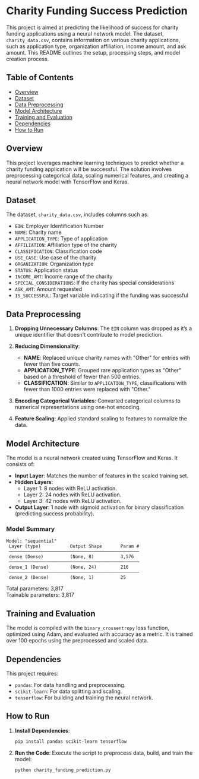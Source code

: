 # Charity Funding Success Prediction

This project is aimed at predicting the likelihood of success for charity funding applications using a neural network model. The dataset, `charity_data.csv`, contains information on various charity applications, such as application type, organization affiliation, income amount, and ask amount. This README outlines the setup, processing steps, and model creation process.

## Table of Contents
- [Overview](#overview)
- [Dataset](#dataset)
- [Data Preprocessing](#data-preprocessing)
- [Model Architecture](#model-architecture)
- [Training and Evaluation](#training-and-evaluation)
- [Dependencies](#dependencies)
- [How to Run](#how-to-run)

## Overview
This project leverages machine learning techniques to predict whether a charity funding application will be successful. The solution involves preprocessing categorical data, scaling numerical features, and creating a neural network model with TensorFlow and Keras.

## Dataset
The dataset, `charity_data.csv`, includes columns such as:
- `EIN`: Employer Identification Number
- `NAME`: Charity name
- `APPLICATION_TYPE`: Type of application
- `AFFILIATION`: Affiliation type of the charity
- `CLASSIFICATION`: Classification code
- `USE_CASE`: Use case of the charity
- `ORGANIZATION`: Organization type
- `STATUS`: Application status
- `INCOME_AMT`: Income range of the charity
- `SPECIAL_CONSIDERATIONS`: If the charity has special considerations
- `ASK_AMT`: Amount requested
- `IS_SUCCESSFUL`: Target variable indicating if the funding was successful

## Data Preprocessing
1. **Dropping Unnecessary Columns**: The `EIN` column was dropped as it’s a unique identifier that doesn't contribute to model prediction.
   
2. **Reducing Dimensionality**:
   - **NAME**: Replaced unique charity names with "Other" for entries with fewer than five counts.
   - **APPLICATION_TYPE**: Grouped rare application types as "Other" based on a threshold of fewer than 500 entries.
   - **CLASSIFICATION**: Similar to `APPLICATION_TYPE`, classifications with fewer than 1000 entries were replaced with "Other."

3. **Encoding Categorical Variables**: Converted categorical columns to numerical representations using one-hot encoding.

4. **Feature Scaling**: Applied standard scaling to features to normalize the data.

## Model Architecture
The model is a neural network created using TensorFlow and Keras. It consists of:
- **Input Layer**: Matches the number of features in the scaled training set.
- **Hidden Layers**:
   - Layer 1: 8 nodes with ReLU activation.
   - Layer 2: 24 nodes with ReLU activation.
   - Layer 3: 42 nodes with ReLU activation.
- **Output Layer**: 1 node with sigmoid activation for binary classification (predicting success probability).

### Model Summary
```plaintext
Model: "sequential"
 Layer (type)           Output Shape       Param #  
 ─────────────────────────────────────────────────
 dense (Dense)          (None, 8)          3,576    
 ─────────────────────────────────────────────────
 dense_1 (Dense)        (None, 24)         216      
 ─────────────────────────────────────────────────
 dense_2 (Dense)        (None, 1)          25       
```
Total parameters: 3,817  
Trainable parameters: 3,817  

## Training and Evaluation
The model is compiled with the `binary_crossentropy` loss function, optimized using Adam, and evaluated with accuracy as a metric. It is trained over 100 epochs using the preprocessed and scaled data.

## Dependencies
This project requires:
- `pandas`: For data handling and preprocessing.
- `scikit-learn`: For data splitting and scaling.
- `tensorflow`: For building and training the neural network.

## How to Run
1. **Install Dependencies**:
   ```bash
   pip install pandas scikit-learn tensorflow
   ```
2. **Run the Code**: Execute the script to preprocess data, build, and train the model:
   ```python
   python charity_funding_prediction.py
